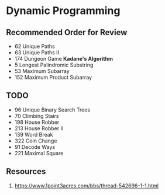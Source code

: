 # Dynamic Programming

## Recommended Order for Review
* 62 Unique Paths
* 63 Unique Paths II
* 174	Dungeon Game
**Kadane's Algorithm**
* 5	Longest Palindromic Substring
* 53 Maximum Subarray
* 152	Maximum Product Subarray

## TODO
* 96 Unique Binary Search Trees
* 70 Climbing Stairs
* 198	House Robber
* 213	House Robber II
* 139	Word Break
* 322 Coin Change
* 91 Decode Ways
* 221 Maximal Square



## Resources
1. https://www.1point3acres.com/bbs/thread-542696-1-1.html
